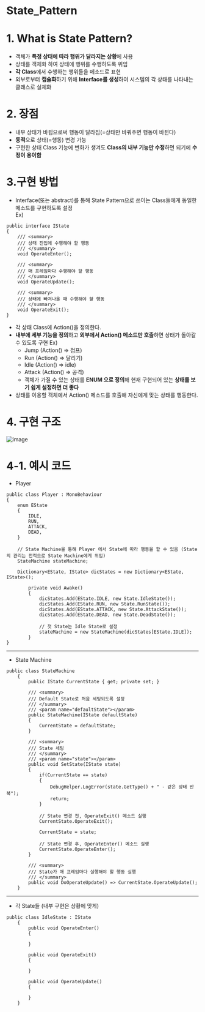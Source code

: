 State_Pattern
===
# 1. What is State Pattern?
* 객체가 **특정 상태에 따라 행위가 달라지는 상황**에 사용
* 상태를 객체화 하여 상태에 행위를 수행하도록 위임
* **각 Class**에서 수행하는 행위들을 메소드로 표현
* 외부로부터 **캡슐화**하기 위해 **Interface를 생성**하여 시스템의 각 상태를 나타내는 클래스로 실체화

# 2. 장점
* 내부 상태가 바뀜으로써 행동이 달라짐(=상태만 바꿔주면 행동이 바뀐다)
* **동적**으로 상태(=행동) 변경 가능
* 구현한 상태 Class 기능에 변화가 생겨도 **Class의 내부 기능만 수정**하면 되기에 **수정이 용이함**

# 3.구현 방법
* Interface(또는 abstract)를 통해 State Pattern으로 쓰이는 Class들에게 동일한 메소드를 구현하도록 설정   
Ex)
``` 
public interface IState
{
    /// <summary>
    /// 상태 진입에 수행해야 할 행동
    /// </summary>
    void OperateEnter();
    
    /// <summary>
    /// 매 프레임마다 수행해야 할 행동
    /// </summary>
    void OperateUpdate();
    
    /// <summary>
    /// 상태에 빠져나올 때 수행해야 할 행동
    /// </summary>
    void OperateExit();
}

```

* 각 상태 Class에 Action()을 정의한다.
* **내부에 세부 기능을 정의**하고 **외부에서 Action() 메소드만 호출**하면 상태가 돌아갈 수 있도록 구현
Ex)
    * Jump    (Action() => 점프)
    * Run     (Action() => 달리기)
    * Idle    (Action() => idle)
    * Attack  (Action() => 공격)
  * 객체가 가질 수 있는 상태를 **ENUM 으로 정의**해 현재 구현되어 있는 **상태를 보기 쉽게 설정하면 더 좋다**
* 상태를 이용할 객체에서 Action() 메소드를 호출해 자신에게 맞는 상태를 행동한다.

# 4. 구현 구조
![image](https://user-images.githubusercontent.com/48194683/124619916-01c37b80-deb4-11eb-8b99-a7ca97ab7240.png)

# 4-1. 예시 코드
* Player
```
public class Player : MonoBehaviour
{
    enum EState
    {
        IDLE,
        RUN,
        ATTACK,
        DEAD,
    }

    // State Machine을 통해 Player 에서 State에 따라 행동을 할 수 있음 (State의 관리는 전적으로 State Machine에게 위임)
    StateMachine stateMachine;
    
    Dictionary<EState, IState> dicStates = new Dictionary<EState, IState>();

        private void Awake()
        {
            dicStates.Add(EState.IDLE, new State.IdleState());
            dicStates.Add(EState.RUN, new State.RunState());
            dicStates.Add(EState.ATTACK, new State.AttackState());
            dicStates.Add(EState.DEAD, new State.DeadState());

            // 첫 State는 Idle State로 설정
            stateMachine = new StateMachine(dicStates[EState.IDLE]);
        }
}
```
***
* State Machine
```
public class StateMachine
    {
        public IState CurrentState { get; private set; }

        /// <summary>
        /// Default State로 처음 세팅되도록 설정
        /// </summary>
        /// <param name="defaultState"></param>
        public StateMachine(IState defaultState)
        {
            CurrentState = defaultState;
        }

        /// <summary>
        /// State 세팅
        /// </summary>
        /// <param name="state"></param>
        public void SetState(IState state)
        {
            if(CurrentState == state)
            {
                DebugHelper.LogError(state.GetType() + " - 같은 상태 반복");
                return;
            }

            // State 변경 전, OperateExit() 메소드 실행
            CurrentState.OperateExit();

            CurrentState = state;

            // State 변경 후, OperateEnter() 메소드 실행
            CurrentState.OperateEnter();
        }

        /// <summary>
        /// State가 매 프레임마다 실행해야 할 행동 실행
        /// </summary>
        public void DoOperateUpdate() => CurrentState.OperateUpdate();
    }
```
***
* 각 State들 (내부 구현은 상황에 맞게)
```
public class IdleState : IState
    {
        public void OperateEnter()
        {

        }

        public void OperateExit()
        {

        }

        public void OperateUpdate()
        {

        }
    }
```
